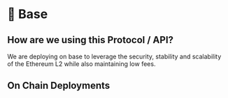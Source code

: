 # :large_blue_circle: Base 

## How are we using this Protocol / API?
We are deploying on base to leverage the security, stability and scalability of the Ethereum L2 while also maintaining low fees.

## On Chain Deployments
